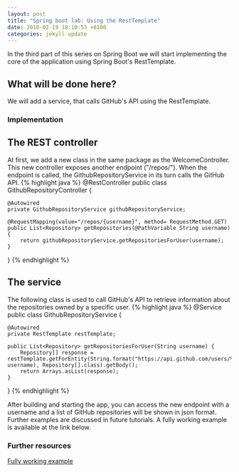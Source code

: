 ```yaml
---
layout: post
title: "Spring boot lab: Using the RestTemplate"
date: 2018-02-19 18:10:53 +0100
categories: jekyll update
---
```


In the third part of this series on Spring Boot we will start implementing the core of the application using Spring Boot's RestTemplate. 
<br/>
## What will be done here?
We will add a service, that calls GitHub's API using the RestTemplate.

### Implementation

## The REST controller
At first, we add a new class in the same package as the WelcomeController. This new controller exposes another endpoint ("/repos/<username>").
When the endpoint is called, the GithubRepositoryService in its turn calls the GitHub API.
{% highlight java %}
@RestController
public class GithubRepositoryController {

    @Autowired
    private GithubRepositoryService githubRepositoryService;

    @RequestMapping(value="/repos/{username}", method= RequestMethod.GET)
    public List<Repository> getRepositories(@PathVariable String username){
        return githubRepositoryService.getRepositoriesForUser(username);
    }
} 
{% endhighlight %}

## The service
The following class is used to call GitHub's API to retrieve information about the repositories owned by a specific user.
{% highlight java %}
@Service
public class GithubRepositoryService {

    @Autowired
    private RestTemplate restTemplate;

    public List<Repository> getRepositoriesForUser(String username) {
        Repository[] response =  restTemplate.getForEntity(String.format("https://api.github.com/users/%s/repos", username), Repository[].class).getBody();
        return Arrays.asList(response);
    }
}
{% endhighlight %}

After building and starting the app, you can access the new endpoint with a username and a list of GitHub repositories will be shown in json format.<br/>
Further examples are discussed in future tutorials. A fully working example is available at the link below.

### Further resources
[Fully working example](https://github.com/mbaeumer/springboot-lab/tree/master/part3)


